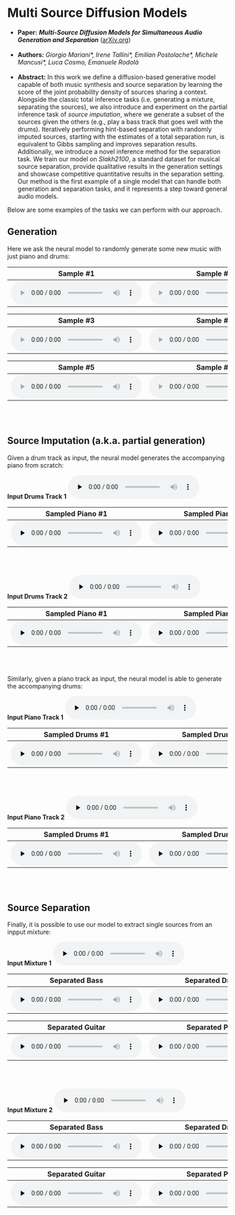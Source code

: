 # Multi Source Diffusion Models

 * **Paper:** ***Multi-Source Diffusion Models for Simultaneous Audio Generation and Separation*** \([arXiv.org](-)\)  <br/><br/>
 * **Authors:** *Giorgio Mariani\*, Irene Tallini\*, Emilian Postolache\*, Michele Mancusi\*, Luca Cosmo, Emanuele Rodolà*  <br/><br/>
 * **Abstract:**  In this work we define a diffusion-based generative model capable of both music synthesis and source separation by learning the score of the joint probability density of sources sharing a context. Alongside the classic total inference tasks (i.e. generating a mixture, separating the sources), we also introduce and experiment on the partial inference task of *source imputation*, where we generate a subset of the sources given the others (e.g., play a bass track that goes well with the drums). Iteratively performing hint-based separation with randomly imputed sources, starting with the estimates of a total separation run, is equivalent to Gibbs sampling and improves separation results.
 Additionally, we introduce a novel inference method  for the separation task. We train our model on *Slakh2100*, a standard dataset for musical source separation, provide qualitative results in the generation settings and showcase competitive quantitative results in the separation setting.
 Our method is the first example of a single model that can handle both generation and separation tasks, and it represents a step toward general audio models.

Below are some examples of the tasks we can perform with our approach.

## Generation
Here we ask the neural model to randomly generate some new music with just piano and drums:

| Sample #1    | Sample #2    |
| :----------: | :----------: |
|<audio controls><source src="media/generation/sample-1.mp3"></audio> | <audio controls><source src="media/generation/sample-2.mp3"></audio> |

| Sample #3    | Sample #4    |
| :----------: | :----------: |
| <audio controls><source src="media/generation/sample-4.mp3"></audio>| <audio controls><source src="media/generation/sample-5.mp3"></audio>|

| Sample #5    | Sample #6    |
| :----------: | :----------: |
| <audio controls><source src="media/generation/sample-3.mp3"></audio> |   <audio controls><source src="media/generation/sample-6.mp3"></audio>|


<br/><br/>

## Source Imputation (a.k.a. partial generation)
Given a drum track as input, the neural model generates the accompanying piano from scratch:

**Input Drums Track 1**
<audio controls preload="none"><source src="media/inpainting/original-2.mp3" type="audio/mpeg"> Your browser does not support the audio element.</audio>

| Sampled Piano #1 | Sampled Piano #2 |
| :----------: | :----------: |
|<audio controls preload="none"><source src="media/inpainting/sample-2-1.mp3" type="audio/mpeg"> Your browser does not support the audio element.</audio> |   <audio controls preload="none"><source src="media/inpainting/sample-2-3.mp3" type="audio/mpeg"> Your browser does not support the audio element.</audio>|

<br/><br/>

**Input Drums Track 2**
<audio controls preload="none"><source src="media/inpainting/original-1.mp3" type="audio/mpeg"> Your browser does not support the audio element.</audio>

| Sampled Piano  #1 | Sampled Piano  #2 |
| :----------: | :----------: |
|<audio controls preload="none"><source src="media/inpainting/sample-1-1.mp3" type="audio/mpeg"> Your browser does not support the audio element.</audio> |    <audio controls preload="none"><source src="media/inpainting/sample-1-2.mp3" type="audio/mpeg"> Your browser does not support the audio element.</audio> |

<br/><br/>

Similarly, given a piano track as input, the neural model is able to generate the accompanying drums:

**Input Piano Track 1**
<audio controls preload="none"><source src="media/inpainting/original-3.mp3" type="audio/mpeg"> Your browser does not support the audio element.</audio>

| Sampled Drums  #1 | Sampled Drums #2 |
| :----------: | :----------: |
| <audio controls preload="none"><source src="media/inpainting/sample-3-2.mp3" type="audio/mpeg"> Your browser does not support the audio element.</audio> |    <audio controls preload="none"><source src="media/inpainting/sample-3-3.mp3" type="audio/mpeg"> Your browser does not support the audio element.</audio>|

<br/><br/>

**Input Piano Track 2**
<audio controls preload="none"><source src="media/inpainting/original-4.mp3" type="audio/mpeg"> Your browser does not support the audio element.</audio>

| Sampled Drums #1 | Sampled Drums #2 |
| :----------: | :----------: |
|    <audio controls preload="none"><source src="media/inpainting/sample-4-3.mp3" type="audio/mpeg"> Your browser does not support the audio element.</audio> |    <audio controls preload="none"><source src="media/inpainting/sample-4-2.mp3" type="audio/mpeg"> Your browser does not support the audio element.</audio>|

<br/><br/>

## Source Separation
Finally, it is possible to use our model to extract single sources from an inpput mixture:

**Input Mixture 1**
<audio controls preload="none"><source src="media/separation/1/mix.mp3" type="audio/mpeg"> Your browser does not support the audio element.</audio>

| Separated Bass | Separated Drums |
| :----------: | :----------: |
|<audio controls preload="none"><source src="media/separation/1/sep-bass.mp3" type="audio/mpeg"> Your browser does not support the audio element.</audio> |    <audio controls preload="none"><source src="media/separation/sep-1-drums.mp3" type="audio/mpeg"> Your browser does not support the audio element.</audio> |

|Separated Guitar| Separated Piano|
| :----------: | :----------: |
|<audio controls preload="none"><source src="media/separation/1/sep-guitar.mp3" type="audio/mpeg"> Your browser does not support the audio element.</audio> |    <audio controls preload="none"><source src="media/separation/1/sep-piano.mp3" type="audio/mpeg"> Your browser does not support the audio element.</audio>|

<br/><br/>

**Input Mixture 2**
<audio controls preload="none"><source src="media/separation/2/mix.mp3" type="audio/mpeg"> Your browser does not support the audio element.</audio>

| Separated Bass | Separated Drums |
| :----------: | :----------: |
|<audio controls preload="none"><source src="media/separation/2/sep-bass.mp3" type="audio/mpeg"> Your browser does not support the audio element.</audio> |    <audio controls preload="none"><source src="media/separation/2/sep-drums.mp3" type="audio/mpeg"> Your browser does not support the audio element.</audio> |

|Separated Guitar| Separated Piano|
| :----------: | :----------: |
|<audio controls preload="none"><source src="media/separation/2/sep-guitar.mp3" type="audio/mpeg"> Your browser does not support the audio element.</audio> |    <audio controls preload="none"><source src="media/separation/2/sep-piano.mp3" type="audio/mpeg"> Your browser does not support the audio element.</audio>|
